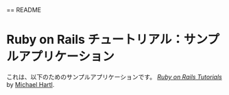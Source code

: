 == README

# Ruby on Rails チュートリアル：サンプルアプリケーション

これは、以下のためのサンプルアプリケーションです。
[*Ruby on Rails Tutorials*](http://railstutorial.jp/)
by [Michael Hartl](http://www.michaelhartl.com/).
